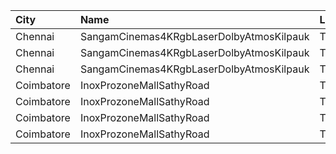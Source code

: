 | City       | Name                                     | Language |  Time | Type      | Price | Capacity | Booked |
| :--------- | :--------------------------------------- | :------- | ----: | :-------- | ----: | -------: | -----: |
| Chennai    | SangamCinemas4KRgbLaserDolbyAtmosKilpauk | Tamil    | 15:10 | Executive |  160₹ |      142 |     26 |
| Chennai    | SangamCinemas4KRgbLaserDolbyAtmosKilpauk | Tamil    | 15:10 | Corporate |  111₹ |       90 |      0 |
| Chennai    | SangamCinemas4KRgbLaserDolbyAtmosKilpauk | Tamil    | 15:10 | Budget    |   60₹ |       54 |     54 |
| Coimbatore | InoxProzoneMallSathyRoad                 | Tamil    | 15:55 | Club      |  152₹ |       73 |      0 |
| Coimbatore | InoxProzoneMallSathyRoad                 | Tamil    | 15:55 | Executive |   60₹ |        9 |      0 |
| Coimbatore | InoxProzoneMallSathyRoad                 | Tamil    | 19:15 | Club      |  152₹ |       79 |      0 |
| Coimbatore | InoxProzoneMallSathyRoad                 | Tamil    | 19:15 | Executive |   60₹ |       11 |      0 |